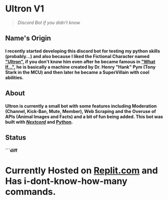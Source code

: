 
# **Ultron V1**
> *Discord Bot if you didn't know*

## Name's Origin
#### I recently started developing this discord bot for testing my python skills (probably...) and also because I liked the Fictional Character named ["Ultron"](https://www.marvel.com/characters/ultron), if you don't know him even after he became famous in ["What If..."](marvel.com/tv-shows/animation/what-if/1), he is basically a machine created by Dr. Henry "Hank" Pym (Tony Stark in the MCU) and then later he became a SuperVillain with cool abilities. 

## About
#### Ultron is currently a small bot with some features including Moderation (Channel, Kick-Ban, Mute, Member), Web Scraping and the Overuse of APIs (Animal Images and Facts) and a bit of fun being added. **This bot was built with [_Nextcord_](https://github.com/nextcord/nextcord)** and [Python](https://en.wikipedia.org/wiki/Python_(programming_language)). 

## Status
#### ```diff 
 # Currently Hosted on [Replit.com](https://replit.com/@xyzabc10) and Has i-dont-know-how-many commands.
 ```

